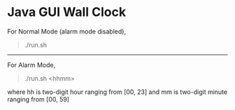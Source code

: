 # Java GUI Wall Clock

For Normal Mode (alarm mode disabled),

> ./run.sh

---

For Alarm Mode,

> ./run.sh &lt;hhmm&gt;

where hh is two-digit hour ranging from [00, 23] and mm is two-digit minute ranging from [00, 59]
